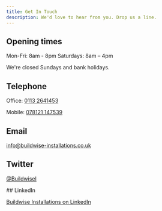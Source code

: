 ```yaml
---
title: Get In Touch
description: We'd love to hear from you. Drop us a line.
---
```

## Opening times

Mon-Fri: 8am - 8pm
Saturdays: 8am – 4pm 

We're closed Sundays and bank holidays.

## Telephone

Office: [0113 2641453](<tel:0113 2641453>)

Mobile: [078121 147539](<tel:078121 147539>)

## Email

[info@buildwise-installations.co.uk ](mailto:info@buildwise-installations.co.uk)

## Twitter

[@BuildwiseI](https://twitter.com/BuildwiseI)

## LinkedIn

[Buildwise Installations on LinkedIn](https://www.linkedin.com/in/buildwise-installations-1b13021b0/)
